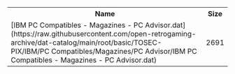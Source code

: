 <table>
<tr><th>Name</th><th>Size</th></tr>
<tr><td>
[IBM PC Compatibles - Magazines - PC Advisor.dat](https://raw.githubusercontent.com/open-retrogaming-archive/dat-catalog/main/root/basic/TOSEC-PIX/IBM/PC Compatibles/Magazines/PC Advisor/IBM PC Compatibles - Magazines - PC Advisor.dat)
</td><td>2691</td></tr>
</table>
